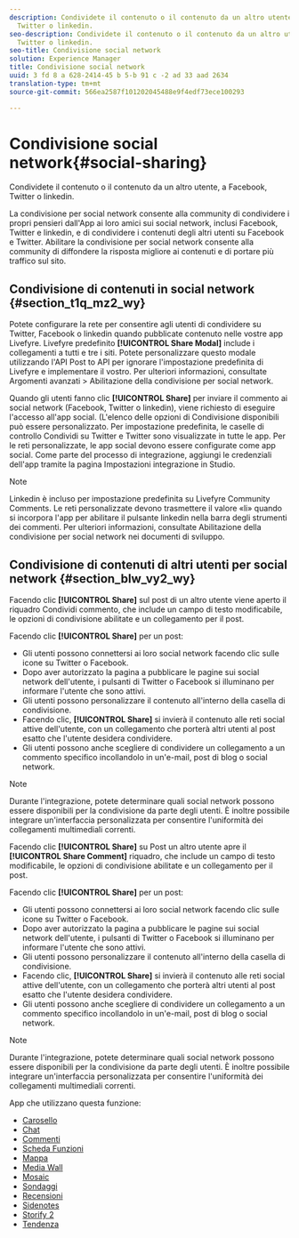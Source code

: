 ```yaml
---
description: Condividete il contenuto o il contenuto da un altro utente, a Facebook,
  Twitter o linkedin.
seo-description: Condividete il contenuto o il contenuto da un altro utente, a Facebook,
  Twitter o linkedin.
seo-title: Condivisione social network
solution: Experience Manager
title: Condivisione social network
uuid: 3 fd 8 a 628-2414-45 b 5-b 91 c -2 ad 33 aad 2634
translation-type: tm+mt
source-git-commit: 566ea2587f101202045488e9f4edf73ece100293

---
```



# Condivisione social network{#social-sharing}

Condividete il contenuto o il contenuto da un altro utente, a Facebook, Twitter o linkedin.

La condivisione per social network consente alla community di condividere i propri pensieri dall'App ai loro amici sui social network, inclusi Facebook, Twitter e linkedin, e di condividere i contenuti degli altri utenti su Facebook e Twitter. Abilitare la condivisione per social network consente alla community di diffondere la risposta migliore ai contenuti e di portare più traffico sul sito.

## Condivisione di contenuti in social network {#section_t1q_mz2_wy}

Potete configurare la rete per consentire agli utenti di condividere su Twitter, Facebook o linkedin quando pubblicate contenuto nelle vostre app Livefyre. Livefyre predefinito **[!UICONTROL Share Modal]** include i collegamenti a tutti e tre i siti. Potete personalizzare questo modale utilizzando l'API Post to API per ignorare l'impostazione predefinita di Livefyre e implementare il vostro. Per ulteriori informazioni, consultate Argomenti avanzati > Abilitazione della condivisione per social network.

Quando gli utenti fanno clic **[!UICONTROL Share]** per inviare il commento ai social network (Facebook, Twitter o linkedin), viene richiesto di eseguire l'accesso all'app social. (L'elenco delle opzioni di Condivisione disponibili può essere personalizzato. Per impostazione predefinita, le caselle di controllo Condividi su Twitter e Twitter sono visualizzate in tutte le app. Per le reti personalizzate, le app social devono essere configurate come app social. Come parte del processo di integrazione, aggiungi le credenziali dell'app tramite la pagina Impostazioni integrazione in Studio.

>[!NOTE]
>
>Linkedin è incluso per impostazione predefinita su Livefyre Community Comments. Le reti personalizzate devono trasmettere il valore «li» quando si incorpora l'app per abilitare il pulsante linkedin nella barra degli strumenti dei commenti. Per ulteriori informazioni, consultate Abilitazione della condivisione per social network nei documenti di sviluppo.

## Condivisione di contenuti di altri utenti per social network {#section_blw_vy2_wy}

Facendo clic **[!UICONTROL Share]** sul post di un altro utente viene aperto il riquadro Condividi commento, che include un campo di testo modificabile, le opzioni di condivisione abilitate e un collegamento per il post.

Facendo clic **[!UICONTROL Share]** per un post:

* Gli utenti possono connettersi ai loro social network facendo clic sulle icone su Twitter o Facebook.
* Dopo aver autorizzato la pagina a pubblicare le pagine sui social network dell'utente, i pulsanti di Twitter o Facebook si illuminano per informare l'utente che sono attivi.
* Gli utenti possono personalizzare il contenuto all'interno della casella di condivisione.
* Facendo clic, **[!UICONTROL Share]** si invierà il contenuto alle reti social attive dell'utente, con un collegamento che porterà altri utenti al post esatto che l'utente desidera condividere.
* Gli utenti possono anche scegliere di condividere un collegamento a un commento specifico incollandolo in un'e-mail, post di blog o social network.

>[!NOTE]
>
>Durante l'integrazione, potete determinare quali social network possono essere disponibili per la condivisione da parte degli utenti. È inoltre possibile integrare un'interfaccia personalizzata per consentire l'uniformità dei collegamenti multimediali correnti.

Facendo clic **[!UICONTROL Share]** su Post un altro utente apre il **[!UICONTROL Share Comment]** riquadro, che include un campo di testo modificabile, le opzioni di condivisione abilitate e un collegamento per il post.

Facendo clic **[!UICONTROL Share]** per un post:

* Gli utenti possono connettersi ai loro social network facendo clic sulle icone su Twitter o Facebook.
* Dopo aver autorizzato la pagina a pubblicare le pagine sui social network dell'utente, i pulsanti di Twitter o Facebook si illuminano per informare l'utente che sono attivi.
* Gli utenti possono personalizzare il contenuto all'interno della casella di condivisione.
* Facendo clic, **[!UICONTROL Share]** si invierà il contenuto alle reti social attive dell'utente, con un collegamento che porterà altri utenti al post esatto che l'utente desidera condividere.
* Gli utenti possono anche scegliere di condividere un collegamento a un commento specifico incollandolo in un'e-mail, post di blog o social network.

>[!NOTE]
>
>Durante l'integrazione, potete determinare quali social network possono essere disponibili per la condivisione da parte degli utenti. È inoltre possibile integrare un'interfaccia personalizzata per consentire l'uniformità dei collegamenti multimediali correnti.



App che utilizzano questa funzione:

* [Carosello](/help/using/c-about-apps/c-carousel-app/c-carousel-app.md#c_carousel_app)
* [Chat](/help/using/c-about-apps/c-chat-app/c-chat-app.md#c_chat_app)
* [Commenti](/help/using/c-about-apps/c-comments/c-comments.md)
* [Scheda Funzioni](/help/using/c-about-apps/c-feature-card-app/c-feature-card-app.md#c_feature_card_app)
* [Mappa](/help/using/c-about-apps/c-map-app/c-map-app.md#c_map_app)
* [Media Wall](/help/using/c-about-apps/c-media-wall-app/c-media-wall-app.md#c_media_wall_app)
* [Mosaic](/help/using/c-about-apps/c-mosaic-app/c-mosaic-app.md#c_mosaic_app)
* [Sondaggi](/help/using/c-about-apps/c-polls-app/c-polls-app.md#c_polls_app)
* [Recensioni](/help/using/c-about-apps/c-reviews-app/c-reviews-app.md#c_reviews_app)
* [Sidenotes](/help/using/c-about-apps/c-sidenotes-app/c-sidenotes-app.md#c_sidenotes_app)
* [Storify 2](/help/using/c-about-apps/c-storify2/c-storify2.md#c_storify2)
* [Tendenza](/help/using/c-about-apps/c-trending-app/c-trending-app.md#c_trending_app)

